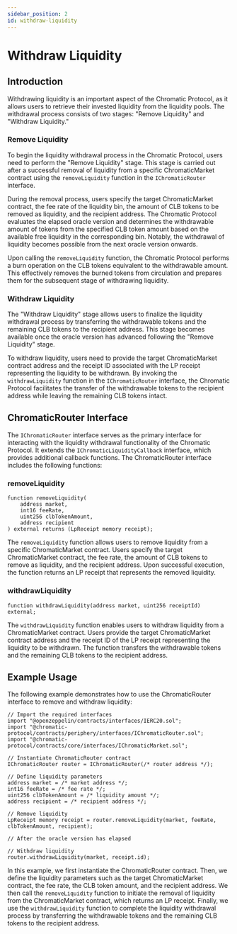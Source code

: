 ```yaml
---
sidebar_position: 2
id: withdraw-liquidity
---
```


# Withdraw Liquidity

## Introduction

Withdrawing liquidity is an important aspect of the Chromatic Protocol, as it allows users to retrieve their invested liquidity from the liquidity pools. The withdrawal process consists of two stages: "Remove Liquidity" and "Withdraw Liquidity."

### Remove Liquidity

To begin the liquidity withdrawal process in the Chromatic Protocol, users need to perform the "Remove Liquidity" stage. This stage is carried out after a successful removal of liquidity from a specific ChromaticMarket contract using the `removeLiquidity` function in the `IChromaticRouter` interface.

During the removal process, users specify the target ChromaticMarket contract, the fee rate of the liquidity bin, the amount of CLB tokens to be removed as liquidity, and the recipient address. The Chromatic Protocol evaluates the elapsed oracle version and determines the withdrawable amount of tokens from the specified CLB token amount based on the available free liquidity in the corresponding bin. Notably, the withdrawal of liquidity becomes possible from the next oracle version onwards.

Upon calling the `removeLiquidity` function, the Chromatic Protocol performs a burn operation on the CLB tokens equivalent to the withdrawable amount. This effectively removes the burned tokens from circulation and prepares them for the subsequent stage of withdrawing liquidity.

### Withdraw Liquidity

The "Withdraw Liquidity" stage allows users to finalize the liquidity withdrawal process by transferring the withdrawable tokens and the remaining CLB tokens to the recipient address. This stage becomes available once the oracle version has advanced following the "Remove Liquidity" stage.

To withdraw liquidity, users need to provide the target ChromaticMarket contract address and the receipt ID associated with the LP receipt representing the liquidity to be withdrawn. By invoking the `withdrawLiquidity` function in the `IChromaticRouter` interface, the Chromatic Protocol facilitates the transfer of the withdrawable tokens to the recipient address while leaving the remaining CLB tokens intact.

## ChromaticRouter Interface

The `IChromaticRouter` interface serves as the primary interface for interacting with the liquidity withdrawal functionality of the Chromatic Protocol. It extends the `IChromaticLiquidityCallback` interface, which provides additional callback functions. The ChromaticRouter interface includes the following functions:

### removeLiquidity

```solidity
function removeLiquidity(
    address market,
    int16 feeRate,
    uint256 clbTokenAmount,
    address recipient
) external returns (LpReceipt memory receipt);
```

The `removeLiquidity` function allows users to remove liquidity from a specific ChromaticMarket contract. Users specify the target ChromaticMarket contract, the fee rate, the amount of CLB tokens to remove as liquidity, and the recipient address. Upon successful execution, the function returns an LP receipt that represents the removed liquidity.

### withdrawLiquidity

```solidity
function withdrawLiquidity(address market, uint256 receiptId) external;
```

The `withdrawLiquidity` function enables users to withdraw liquidity from a ChromaticMarket contract. Users provide the target ChromaticMarket contract address and the receipt ID of the LP receipt representing the liquidity to be withdrawn. The function transfers the withdrawable tokens and the remaining CLB tokens to the recipient address.

## Example Usage

The following example demonstrates how to use the ChromaticRouter interface to remove and withdraw liquidity:

```solidity
// Import the required interfaces
import "@openzeppelin/contracts/interfaces/IERC20.sol";
import "@chromatic-protocol/contracts/periphery/interfaces/IChromaticRouter.sol";
import "@chromatic-protocol/contracts/core/interfaces/IChromaticMarket.sol";

// Instantiate ChromaticRouter contract
IChromaticRouter router = IChromaticRouter(/* router address */);

// Define liquidity parameters
address market = /* market address */;  
int16 feeRate = /* fee rate */;         
uint256 clbTokenAmount = /* liquidity amount */; 
address recipient = /* recipient address */; 

// Remove liquidity
LpReceipt memory receipt = router.removeLiquidity(market, feeRate, clbTokenAmount, recipient);

// After the oracle version has elapsed

// Withdraw liquidity
router.withdrawLiquidity(market, receipt.id);
```

In this example, we first instantiate the ChromaticRouter contract. Then, we define the liquidity parameters such as the target ChromaticMarket contract, the fee rate, the CLB token amount, and the recipient address. We then call the `removeLiquidity` function to initiate the removal of liquidity from the ChromaticMarket contract, which returns an LP receipt. Finally, we use the `withdrawLiquidity` function to complete the liquidity withdrawal process by transferring the withdrawable tokens and the remaining CLB tokens to the recipient address.
